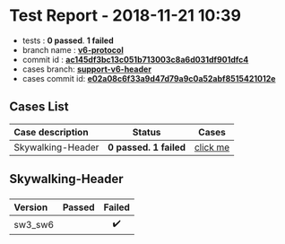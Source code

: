# Test Report - 2018-11-21 10:39

- tests  : **0 passed**. **1 failed**
- branch name : **[v6-protocol](https://github.com/apache/incubator-skywalking/tree/v6-protocol)**
- commit id : **[ac145df3bc13c051b713003c8a6d031df901dfc4](https://github.com/apache/incubator-skywalking/commit/ac145df3bc13c051b713003c8a6d031df901dfc4)**
- cases branch: **[support-v6-header](https://github.com/SkywalkingTest/skywalking-autotest-scenarios/tree/support-v6-header)**
- cases commit id: **[e02a08c6f33a9d47d79a9c0a52abf8515421012e](https://github.com/SkywalkingTest/skywalking-autotest-scenarios/commit/e02a08c6f33a9d47d79a9c0a52abf8515421012e)**

## Cases List

| Case description | Status | Cases|
|:-----|:-----:|:-----:|
|Skywalking-Header| **0 passed. 1 failed**| [click me](#skywalking-header) |

## Skywalking-Header

### 
|  Version     | Passed | Failed|
|:------------- |:-------:|:-----:|
| sw3_sw6  | |:heavy_check_mark:|

